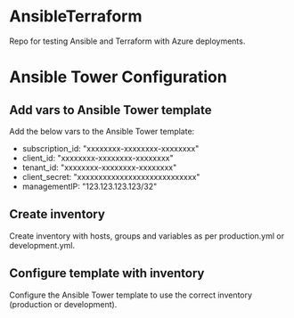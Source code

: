 # AnsibleTerraform
Repo for testing Ansible and Terraform with Azure deployments.

# Ansible Tower Configuration
## Add vars to Ansible Tower template
Add the below vars to the Ansible Tower template:
* subscription_id: "xxxxxxxx-xxxxxxxx-xxxxxxxx"
* client_id: "xxxxxxxx-xxxxxxxx-xxxxxxxx"
* tenant_id: "xxxxxxxx-xxxxxxxx-xxxxxxxx"
* client_secret: "xxxxxxxxxxxxxxxxxxxxxxxxxxxx"
* managementIP: "123.123.123.123/32"

## Create inventory 
Create inventory with hosts, groups and variables as per 
production.yml or development.yml.

## Configure template with inventory
Configure the Ansible Tower template to use the correct 
inventory (production or development).